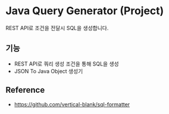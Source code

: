 # Java Query Generator (Project)

REST API로 조건을 전달시 SQL을 생성합니다.

## 기능

* REST API로 쿼리 생성 조건을 통해 SQL을 생성
* JSON To Java Object 생성기

## Reference

* https://github.com/vertical-blank/sql-formatter